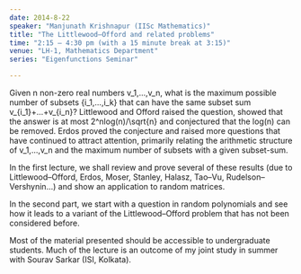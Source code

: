 ```yaml
---
date: 2014-8-22
speaker: "Manjunath Krishnapur (IISc Mathematics)"
title: "The Littlewood–Offord and related problems"
time: "2:15 – 4:30 pm (with a 15 minute break at 3:15)" 
venue: "LH-1, Mathematics Department"
series: "Eigenfunctions Seminar"

---
```


Given n non-zero real numbers v_1,...,v_n, what is the maximum
possible number of subsets {i_1,...,i_k} that can have the same
subset sum v_{i_1}+...+v_{i_n}? Littlewood and Offord raised the
question, showed that the answer is at most 2^nlog(n)/\sqrt{n} and
conjectured that the log(n) can be removed. Erdos proved the
conjecture and raised more questions that have continued to attract
attention, primarily relating the arithmetic structure of
v_1,...,v_n and the maximum number of subsets with a given
subset-sum.

In the first lecture, we shall review and prove several of these results
(due to Littlewood–Offord, Erdos, Moser, Stanley, Halasz, Tao–Vu,
Rudelson–Vershynin...) and show an application to random matrices.

In the second part, we start with a question in random polynomials and see
how it leads to a variant of the Littlewood–Offord problem that has not
been considered before.

Most of the material presented should be accessible to undergraduate
students. Much of the lecture is an outcome of my joint study in summer
with Sourav Sarkar (ISI, Kolkata).
